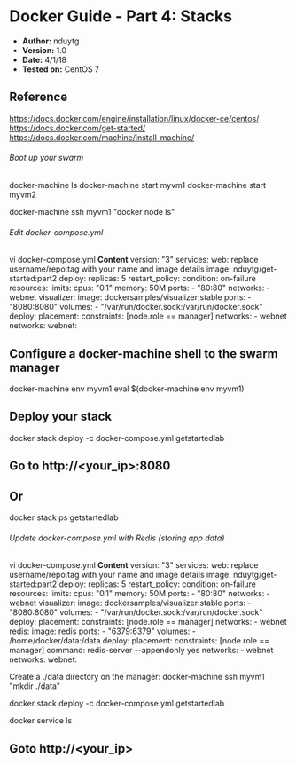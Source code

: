 # Docker Guide - Part 4: Stacks

- **Author:** nduytg
- **Version:** 1.0
- **Date:** 4/1/18
- **Tested on:** CentOS 7

## Reference
https://docs.docker.com/engine/installation/linux/docker-ce/centos/
https://docs.docker.com/get-started/
https://docs.docker.com/machine/install-machine/


###### Boot up your swarm
docker-machine ls
docker-machine start myvm1
docker-machine start myvm2

docker-machine ssh myvm1 "docker node ls"

###### Edit docker-compose.yml
vi docker-compose.yml
**Content**
version: "3"
services:
  web:
    replace username/repo:tag with your name and image details
    image: nduytg/get-started:part2
    deploy:
      replicas: 5
      restart_policy:
        condition: on-failure
      resources:
        limits:
          cpus: "0.1"
          memory: 50M
    ports:
      - "80:80"
    networks:
      - webnet
  visualizer:
    image: dockersamples/visualizer:stable
    ports:
      - "8080:8080"
    volumes:
      - "/var/run/docker.sock:/var/run/docker.sock"
    deploy:
      placement:
        constraints: [node.role == manager]
    networks:
      - webnet
networks:
  webnet:


## Configure a docker-machine shell to the swarm manager
docker-machine env myvm1
eval $(docker-machine env myvm1)

## Deploy your stack
docker stack deploy -c docker-compose.yml getstartedlab

## Go to http://<your_ip>:8080
## Or
docker stack ps getstartedlab

###### Update docker-compose.yml with Redis (storing app data)
vi docker-compose.yml
**Content**
version: "3"
services:
  web:
    replace username/repo:tag with your name and image details
    image: nduytg/get-started:part2
    deploy:
      replicas: 5
      restart_policy:
        condition: on-failure
      resources:
        limits:
          cpus: "0.1"
          memory: 50M
    ports:
      - "80:80"
    networks:
      - webnet
  visualizer:
    image: dockersamples/visualizer:stable
    ports:
      - "8080:8080"
    volumes:
      - "/var/run/docker.sock:/var/run/docker.sock"
    deploy:
      placement:
        constraints: [node.role == manager]
    networks:
      - webnet
  redis:
    image: redis
    ports:
      - "6379:6379"
    volumes:
      - /home/docker/data:/data
    deploy:
      placement:
        constraints: [node.role == manager]
    command: redis-server --appendonly yes
    networks:
      - webnet
networks:
  webnet:


Create a ./data directory on the manager:
docker-machine ssh myvm1 "mkdir ./data"

docker stack deploy -c docker-compose.yml getstartedlab

docker service ls

## Goto http://<your_ip>
